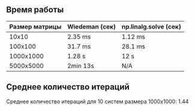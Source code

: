 ## Время работы

| Размер матрицы | Wiedeman (сек) | np.linalg.solve (сек) |
|----------------|----------------|-----------------------|
|      10x10     |     2.35 ms    |       1.12 ms         |
| 100x100        |     31.7 ms    |       28.1 ms         |
| 1000x1000      |     1.28 s     |         12 s          |
| 5000x5000      |     2min 13s   |         N/A           |

## Среднее количество итераций

Среднее количество итераций для 10 систем размера 1000x1000: 1.44
